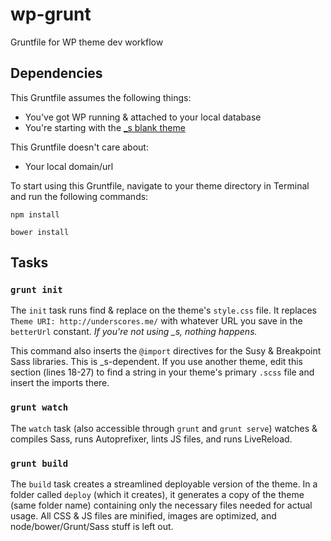 # wp-grunt

Gruntfile for WP theme dev workflow

## Dependencies

This Gruntfile assumes the following things:

* You've got WP running & attached to your local database
* You're starting with the [_s blank theme](http://underscores.me)

This Gruntfile doesn't care about:

* Your local domain/url

To start using this Gruntfile, navigate to your theme directory in Terminal and run the following commands:

`npm install`

`bower install`

## Tasks

### `grunt init`

The `init` task runs find & replace on the theme's `style.css` file. It replaces `Theme URI: http://underscores.me/` with whatever URL you save in the `betterUrl` constant. *If you're not using _s, nothing happens.*

This command also inserts the `@import` directives for the Susy & Breakpoint Sass libraries. This is _s-dependent. If you use another theme, edit this section (lines 18-27) to find a string in your theme's primary `.scss` file and insert the imports there.

### `grunt watch`

The `watch` task (also accessible through `grunt` and `grunt serve`) watches & compiles Sass, runs Autoprefixer, lints JS files, and runs LiveReload.

### `grunt build`

The `build` task creates a streamlined deployable version of the theme. In a folder called `deploy` (which it creates), it generates a copy of the theme (same folder name) containing only the necessary files needed for actual usage. All CSS & JS files are minified, images are optimized, and node/bower/Grunt/Sass stuff is left out.